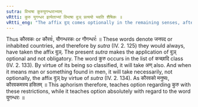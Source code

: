 ```yaml
---
sutra: विभाषा कुरुयुगन्धराभ्याम्
vRtti: कुरु युगन्धर इत्येताभ्यां विभाषा वुञ् प्रत्ययो भवति शैषिकः ॥
vRtti_eng: "The affix वुञ् comes optionally in the remaining senses, after the words '_Kuru_', and '_Yugandhara_'."
---
```

Thus कौरवकः or कौरवः꣡, यौगन्धरकः or गौगन्धरः꣡ ॥ These words denote जनपद or inhabited countries, and therefore by _sutra_ (IV. 2. 125) they would always, have taken the affix वुञ्. The present _sutra_ makes the application of वुञ् optional and not obligatory. The word कुरु occurs in the list of कच्छादि class (IV. 2. 133). By virtue of its being so classified, it will take अण् also. And when it means man or something found in men, it will take necessarily, not optionally, the affix वुञ् by virtue of _sutra_ (IV. 2. 134). As कौरवको मनुष्यः, कौरवकमस्य हसितम् ॥ This aphorism therefore, teaches option regarding कुरु with these restrictions, while it teaches option absolutely with regard to the word युगन्धरः ॥
